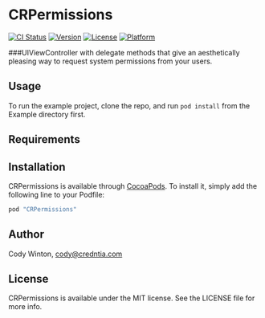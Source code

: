 # CRPermissions

[![CI Status](http://img.shields.io/travis/codywinton/CRPermissions.svg?style=flat)](https://travis-ci.org/codywinton/CRPermissions)
[![Version](https://img.shields.io/cocoapods/v/CRPermissions.svg?style=flat)](http://cocoapods.org/pods/CRPermissions)
[![License](https://img.shields.io/cocoapods/l/CRPermissions.svg?style=flat)](http://cocoapods.org/pods/CRPermissions)
[![Platform](https://img.shields.io/cocoapods/p/CRPermissions.svg?style=flat)](http://cocoapods.org/pods/CRPermissions)

###UIViewController with delegate methods that give an aesthetically pleasing way to request system permissions from your users.

## Usage

To run the example project, clone the repo, and run `pod install` from the Example directory first.

## Requirements

## Installation

CRPermissions is available through [CocoaPods](http://cocoapods.org). To install
it, simply add the following line to your Podfile:

```ruby
pod "CRPermissions"
```

## Author

Cody Winton, cody@credntia.com

## License

CRPermissions is available under the MIT license. See the LICENSE file for more info.
